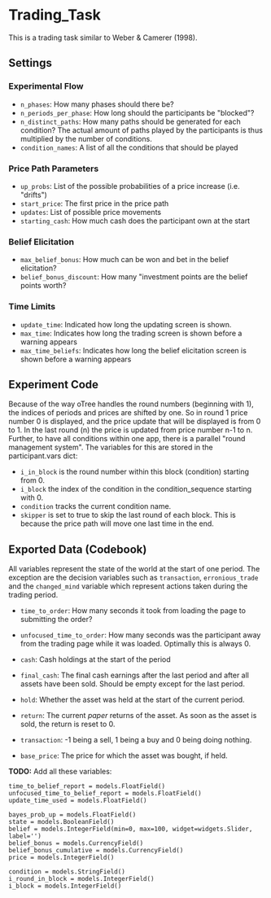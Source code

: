 # Trading_Task
This is a trading task similar to Weber & Camerer (1998).

## Settings

### Experimental Flow
- `n_phases`: How many phases should there be?
- `n_periods_per_phase`: How long should the participants be "blocked"?
- `n_distinct_paths`: How many paths should be generated for each condition?
The actual amount of paths played by the participants is thus multiplied
by the number of conditions.
- `condition_names`: A list of all the conditions that should be played

### Price Path Parameters
- `up_probs`: List of the possible probabilities of a price increase (i.e. "drifts")
- `start_price`: The first price in the price path
- `updates`: List of possible price movements
- `starting_cash`: How much cash does the participant own at the start

### Belief Elicitation
- `max_belief_bonus`: How much can be won and bet in the belief elicitation?
- `belief_bonus_discount`: How many "investment points are the belief points worth?

### Time Limits
- `update_time`: Indicated how long the updating screen is shown.
- `max_time`: Indicates how long the trading screen is shown before a warning appears
- `max_time_beliefs`: Indicates how long the belief elicitation screen is shown before a warning appears


## Experiment Code
Because of the way oTree handles the round numbers (beginning with 1), the indices of 
periods and prices are shifted by one. So in round 1 price number 0 is displayed,
and the price update that will be displayed is from 0 to 1. In the last round (n) the price
is updated from price number n-1 to n. Further, to have all conditions within one app, there is a
parallel "round management system". The variables for this are stored in the participant.vars dict:

- `i_in_block` is the round number within this block (condition) starting from 0.
- `i_block` the index of the condition in the condition_sequence starting with 0.
- `condition` tracks the current condition name.
- `skipper` is set to true to skip the last round of each block. This is because the price path
will move one last time in the end.


## Exported Data (Codebook)
All variables represent the state of the world at the start of one period.
The exception are the decision variables such as `transaction`, `erronious_trade` and the
`changed_mind` variable which represent actions taken during the trading period.

- `time_to_order`: How many seconds it took from loading the page to submitting the order?
- `unfocused_time_to_order`: How many seconds was the participant away from the trading page while it was loaded.
Optimally this is always 0.


- `cash`: Cash holdings at the start of the period
- `final_cash`: The final cash earnings after the last period and after all
assets have been sold. Should be empty except for the last period.
- `hold`: Whether the asset was held at the start of the current period.
- `return`: The current *paper* returns of the asset. As soon as the asset
is sold, the return is reset to 0.
- `transaction`: -1 being a sell, 1 being a buy and 0 being doing nothing.
- `base_price`: The price for which the asset was bought, if held.

 __TODO:__ Add all these variables:
 
    time_to_belief_report = models.FloatField()
    unfocused_time_to_belief_report = models.FloatField()
    update_time_used = models.FloatField()

    bayes_prob_up = models.FloatField()
    state = models.BooleanField()
    belief = models.IntegerField(min=0, max=100, widget=widgets.Slider, label='')
    belief_bonus = models.CurrencyField()
    belief_bonus_cumulative = models.CurrencyField()
    price = models.IntegerField()

    condition = models.StringField()
    i_round_in_block = models.IntegerField()
    i_block = models.IntegerField()